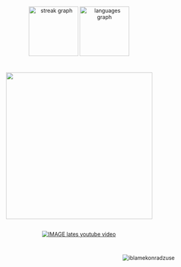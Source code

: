 
###


<div align="center">
  <img src="https://streak-stats.demolab.com?user=iblamekonradzuse&locale=en&mode=daily&theme=gruvbox&hide_border=true&border_radius=5" height="130" alt="streak graph"  />
  <img src="https://github-readme-stats.vercel.app/api/top-langs?username=iblamekonradzuse&locale=en&hide_title=true&layout=compact&card_width=320&langs_count=12&theme=gruvbox&hide_border=true" height="130" alt="languages graph"  />
  
</div>
<br/>



###


###



###

<div align="center">   
 <img src=https://i.imgur.com/uE0fW8L.jpeg height="385" />
  </div> 
<br/>

<div align="center"> 
  
[![IMAGE lates youtube video](https://img.youtube.com/vi/BBPHIpl1WaU/0.jpg)](https://www.youtube.com/watch?v=BBPHIpl1WaU)

</div> 
  
  <div align="center"> 
<br />

<p align="right"> <img src="https://komarev.com/ghpvc/?username=iblamekonradzuse&label=Profile%20views&color=3c3836&label=clicks&style=for-the-badge" alt="iblamekonradzuse" /> </p>

